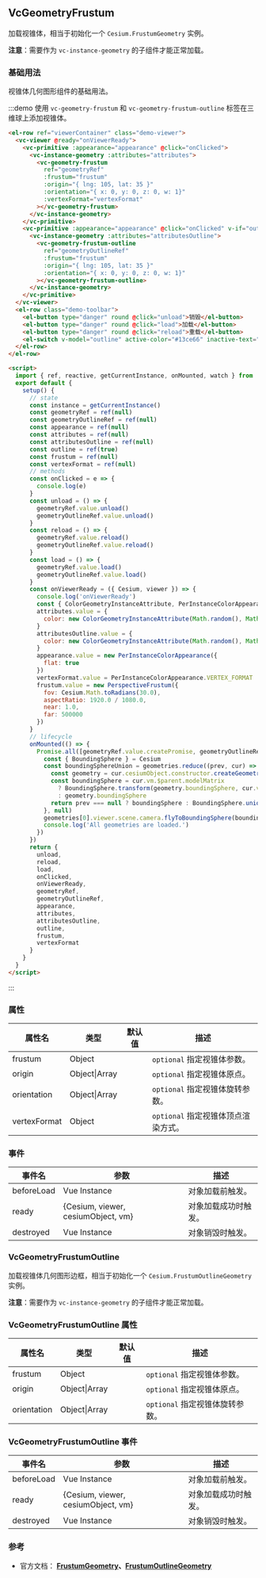 ## VcGeometryFrustum

加载视锥体，相当于初始化一个 `Cesium.FrustumGeometry` 实例。

**注意**：需要作为 `vc-instance-geometry` 的子组件才能正常加载。

### 基础用法

视锥体几何图形组件的基础用法。

:::demo 使用 `vc-geometry-frustum` 和 `vc-geometry-frustum-outline` 标签在三维球上添加视锥体。

```html
<el-row ref="viewerContainer" class="demo-viewer">
  <vc-viewer @ready="onViewerReady">
    <vc-primitive :appearance="appearance" @click="onClicked">
      <vc-instance-geometry :attributes="attributes">
        <vc-geometry-frustum
          ref="geometryRef"
          :frustum="frustum"
          :origin="{ lng: 105, lat: 35 }"
          :orientation="{ x: 0, y: 0, z: 0, w: 1}"
          :vertexFormat="vertexFormat"
        ></vc-geometry-frustum>
      </vc-instance-geometry>
    </vc-primitive>
    <vc-primitive :appearance="appearance" @click="onClicked" v-if="outline">
      <vc-instance-geometry :attributes="attributesOutline">
        <vc-geometry-frustum-outline
          ref="geometryOutlineRef"
          :frustum="frustum"
          :origin="{ lng: 105, lat: 35 }"
          :orientation="{ x: 0, y: 0, z: 0, w: 1}"
        ></vc-geometry-frustum-outline>
      </vc-instance-geometry>
    </vc-primitive>
  </vc-viewer>
  <el-row class="demo-toolbar">
    <el-button type="danger" round @click="unload">销毁</el-button>
    <el-button type="danger" round @click="load">加载</el-button>
    <el-button type="danger" round @click="reload">重载</el-button>
    <el-switch v-model="outline" active-color="#13ce66" inactive-text="边框"> </el-switch>
  </el-row>
</el-row>

<script>
  import { ref, reactive, getCurrentInstance, onMounted, watch } from 'vue'
  export default {
    setup() {
      // state
      const instance = getCurrentInstance()
      const geometryRef = ref(null)
      const geometryOutlineRef = ref(null)
      const appearance = ref(null)
      const attributes = ref(null)
      const attributesOutline = ref(null)
      const outline = ref(true)
      const frustum = ref(null)
      const vertexFormat = ref(null)
      // methods
      const onClicked = e => {
        console.log(e)
      }
      const unload = () => {
        geometryRef.value.unload()
        geometryOutlineRef.value.unload()
      }
      const reload = () => {
        geometryRef.value.reload()
        geometryOutlineRef.value.reload()
      }
      const load = () => {
        geometryRef.value.load()
        geometryOutlineRef.value.load()
      }
      const onViewerReady = ({ Cesium, viewer }) => {
        console.log('onViewerReady')
        const { ColorGeometryInstanceAttribute, PerInstanceColorAppearance, Matrix4, Cartesian3, PerspectiveFrustum } = Cesium
        attributes.value = {
          color: new ColorGeometryInstanceAttribute(Math.random(), Math.random(), Math.random(), 0.5)
        }
        attributesOutline.value = {
          color: new ColorGeometryInstanceAttribute(Math.random(), Math.random(), Math.random())
        }
        appearance.value = new PerInstanceColorAppearance({
          flat: true
        })
        vertexFormat.value = PerInstanceColorAppearance.VERTEX_FORMAT
        frustum.value = new PerspectiveFrustum({
          fov: Cesium.Math.toRadians(30.0),
          aspectRatio: 1920.0 / 1080.0,
          near: 1.0,
          far: 500000
        })
      }
      // lifecycle
      onMounted(() => {
        Promise.all([geometryRef.value.createPromise, geometryOutlineRef.value.createPromise]).then(geometries => {
          const { BoundingSphere } = Cesium
          const boundingSphereUnion = geometries.reduce((prev, cur) => {
            const geometry = cur.cesiumObject.constructor.createGeometry(cur.cesiumObject)
            const boundingSphere = cur.vm.$parent.modelMatrix
              ? BoundingSphere.transform(geometry.boundingSphere, cur.vm.$parent.modelMatrix)
              : geometry.boundingSphere
            return prev === null ? boundingSphere : BoundingSphere.union(prev, boundingSphere)
          }, null)
          geometries[0].viewer.scene.camera.flyToBoundingSphere(boundingSphereUnion)
          console.log('All geometries are loaded.')
        })
      })
      return {
        unload,
        reload,
        load,
        onClicked,
        onViewerReady,
        geometryRef,
        geometryOutlineRef,
        appearance,
        attributes,
        attributesOutline,
        outline,
        frustum,
        vertexFormat
      }
    }
  }
</script>
```

:::

### 属性

| 属性名       | 类型          | 默认值 | 描述                                |
| ------------ | ------------- | ------ | ----------------------------------- |
| frustum      | Object        |        | `optional` 指定视锥体参数。         |
| origin       | Object\|Array |        | `optional` 指定视锥体原点。         |
| orientation  | Object\|Array |        | `optional` 指定视锥体旋转参数。     |
| vertexFormat | Object        |        | `optional` 指定视锥体顶点渲染方式。 |

### 事件

| 事件名     | 参数                               | 描述                 |
| ---------- | ---------------------------------- | -------------------- |
| beforeLoad | Vue Instance                       | 对象加载前触发。     |
| ready      | {Cesium, viewer, cesiumObject, vm} | 对象加载成功时触发。 |
| destroyed  | Vue Instance                       | 对象销毁时触发。     |

### VcGeometryFrustumOutline

加载视锥体几何图形边框，相当于初始化一个 `Cesium.FrustumOutlineGeometry` 实例。

**注意**：需要作为 `vc-instance-geometry` 的子组件才能正常加载。

### VcGeometryFrustumOutline 属性

| 属性名      | 类型          | 默认值 | 描述                            |
| ----------- | ------------- | ------ | ------------------------------- |
| frustum     | Object        |        | `optional` 指定视锥体参数。     |
| origin      | Object\|Array |        | `optional` 指定视锥体原点。     |
| orientation | Object\|Array |        | `optional` 指定视锥体旋转参数。 |

### VcGeometryFrustumOutline 事件

| 事件名     | 参数                               | 描述                 |
| ---------- | ---------------------------------- | -------------------- |
| beforeLoad | Vue Instance                       | 对象加载前触发。     |
| ready      | {Cesium, viewer, cesiumObject, vm} | 对象加载成功时触发。 |
| destroyed  | Vue Instance                       | 对象销毁时触发。     |

### 参考

- 官方文档： **[FrustumGeometry](https://cesium.com/docs/cesiumjs-ref-doc/FrustumGeometry.html)、[FrustumOutlineGeometry](https://cesium.com/docs/cesiumjs-ref-doc/FrustumOutlineGeometry.html)**
